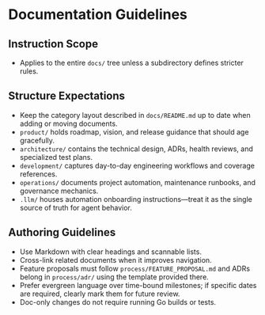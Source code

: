# Documentation Guidelines

## Instruction Scope
- Applies to the entire `docs/` tree unless a subdirectory defines stricter rules.

## Structure Expectations
- Keep the category layout described in `docs/README.md` up to date when adding or moving documents.
- `product/` holds roadmap, vision, and release guidance that should age gracefully.
- `architecture/` contains the technical design, ADRs, health reviews, and specialized test plans.
- `development/` captures day-to-day engineering workflows and coverage references.
- `operations/` documents project automation, maintenance runbooks, and governance mechanics.
- `.llm/` houses automation onboarding instructions—treat it as the single source of truth for agent behavior.

## Authoring Guidelines
- Use Markdown with clear headings and scannable lists.
- Cross-link related documents when it improves navigation.
- Feature proposals must follow `process/FEATURE_PROPOSAL.md` and ADRs belong in `process/adr/` using the template provided there.
- Prefer evergreen language over time-bound milestones; if specific dates are required, clearly mark them for future review.
- Doc-only changes do not require running Go builds or tests.
